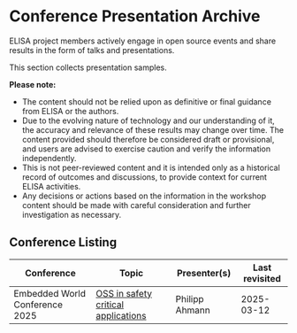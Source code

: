# Conference Presentation Archive

ELISA project members actively engage in open source events and share results in the form of talks and presentations.

This section collects presentation samples.

**Please note:** 

* The content should not be relied upon as definitive or final guidance from ELISA or the authors.
* Due to the evolving nature of technology and our understanding of it, the accuracy and relevance of these results may change over time. 
  The content provided should therefore be considered draft or provisional, and users are advised to exercise caution and verify the information independently.
* This is not peer-reviewed content and it is intended only as a historical record of outcomes and discussions, to provide context for current ELISA activities. 
* Any decisions or actions based on the information in the workshop content should be made with careful consideration and further investigation as necessary.

## Conference Listing

| Conference | Topic | Presenter(s) | Last revisited |
| ---------- | ----- | ------------ | -------------- |
| Embedded World Conference 2025 | [OSS in safety critical applications](2025-03-12-ewc-oss-in-safety-applications-ahmann.pdf)| Philipp Ahmann | 2025-03-12 |